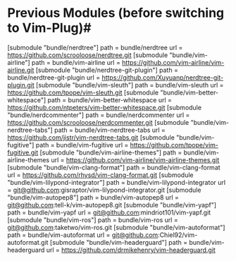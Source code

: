 # Previous Modules (before switching to Vim-Plug)#

[submodule "bundle/nerdtree"]
	path = bundle/nerdtree
	url = https://github.com/scrooloose/nerdtree.git
[submodule "bundle/vim-airline"]
	path = bundle/vim-airline
	url = https://github.com/vim-airline/vim-airline.git
[submodule "bundle/nerdtree-git-plugin"]
	path = bundle/nerdtree-git-plugin
	url = https://github.com/Xuyuanp/nerdtree-git-plugin.git
[submodule "bundle/vim-sleuth"]
	path = bundle/vim-sleuth
	url = https://github.com/tpope/vim-sleuth.git
[submodule "bundle/vim-better-whitespace"]
	path = bundle/vim-better-whitespace
	url = https://github.com/ntpeters/vim-better-whitespace.git
[submodule "bundle/nerdcommenter"]
	path = bundle/nerdcommenter
	url = https://github.com/scrooloose/nerdcommenter.git
[submodule "bundle/vim-nerdtree-tabs"]
	path = bundle/vim-nerdtree-tabs
	url = https://github.com/jistr/vim-nerdtree-tabs.git
[submodule "bundle/vim-fugitive"]
	path = bundle/vim-fugitive
	url = https://github.com/tpope/vim-fugitive.git
[submodule "bundle/vim-airline-themes"]
	path = bundle/vim-airline-themes
	url = https://github.com/vim-airline/vim-airline-themes.git
[submodule "bundle/vim-clang-format"]
	path = bundle/vim-clang-format
	url = https://github.com/rhysd/vim-clang-format.git
[submodule "bundle/vim-lilypond-integrator"]
	path = bundle/vim-lilypond-integrator
	url = git@github.com:gisraptor/vim-lilypond-integrator.git
[submodule "bundle/vim-autopep8"]
	path = bundle/vim-autopep8
	url = git@github.com:tell-k/vim-autopep8.git
[submodule "bundle/vim-yapf"]
	path = bundle/vim-yapf
	url = git@github.com:mindriot101/vim-yapf.git
[submodule "bundle/vim-ros"]
	path = bundle/vim-ros
	url = git@github.com:taketwo/vim-ros.git
[submodule "bundle/vim-autoformat"]
	path = bundle/vim-autoformat
	url = git@github.com:Chiel92/vim-autoformat.git
[submodule "bundle/vim-headerguard"]
	path = bundle/vim-headerguard
	url = https://github.com/drmikehenry/vim-headerguard.git
